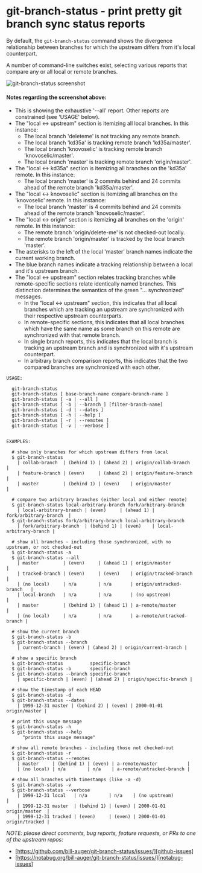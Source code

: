 # git-branch-status - print pretty git branch sync status reports

By default, the `git-branch-status` command shows the divergence relationship between branches for which the upstream differs from it's local counterpart.

A number of command-line switches exist, selecting various reports that compare any or all local or remote branches.


![git-branch-status screenshot][scrot]


#### Notes regarding the screenshot above:

* This is showing the exhaustive '--all' report. Other reports are constrained (see 'USAGE' below).
* The "local <-> upstream" section is itemizing all local branches. In this instance:
  * The local branch 'deleteme' is not tracking any remote branch.
  * The local branch 'kd35a' is tracking remote branch 'kd35a/master'.
  * The local branch 'knovoselic' is tracking remote branch 'knovoselic/master'.
  * The local branch 'master' is tracking remote branch 'origin/master'.
* The "local <-> kd35a" section is itemizing all branches on the 'kd35a' remote. In this instance:
  * The local branch 'master' is 2 commits behind and 24 commits ahead of the remote branch 'kd35a/master'.
* The "local <-> knovoselic" section is itemizing all branches on the 'knovoselic' remote. In this instance:
  * The local branch 'master' is 4 commits behind and 24 commits ahead of the remote branch 'knovoselic/master'.
* The "local <-> origin" section is itemizing all branches on the 'origin' remote. In this instance:
  * The remote branch 'origin/delete-me' is not checked-out locally.
  * The remote branch 'origin/master' is tracked by the local branch 'master'.
* The asterisks to the left of the local 'master' branch names indicate the current working branch.
* The blue branch names indicate a tracking relationship between a local and it's upstream branch.
* The "local <-> upstream" section relates tracking branches while remote-specific sections relate identically named branches. This distinction determines the semantics of the green "... synchronized" messages.
  * In the "local <-> upstream" section, this indicates that all local branches which are tracking an upstream are synchronized with their respective upstream counterparts.
  * In remote-specific sections, this indicates that all local branches which have the same name as some branch on this remote are synchronized with that remote branch.
  * In single branch reports, this indicates that the local branch is tracking an upstream branch and is synchronized with it's upstream counterpart.
  * In arbitrary branch comparison reports, this indicates that the two compared branches are synchronized with each other.


```
USAGE:

  git-branch-status
  git-branch-status [ base-branch-name compare-branch-name ]
  git-branch-status [ -a | --all ]
  git-branch-status [ -b | --branch ] [filter-branch-name]
  git-branch-status [ -d | --dates ]
  git-branch-status [ -h | --help ]
  git-branch-status [ -r | --remotes ]
  git-branch-status [ -v | --verbose ]


EXAMPLES:

  # show only branches for which upstream differs from local
  $ git-branch-status
    | collab-branch  | (behind 1) | (ahead 2) | origin/collab-branch  |
    | feature-branch | (even)     | (ahead 2) | origin/feature-branch |
    | master         | (behind 1) | (even)    | origin/master         |

  # compare two arbitrary branches (either local and either remote)
  $ git-branch-status local-arbitrary-branch fork/arbitrary-branch
    | local-arbitrary-branch | (even)     | (ahead 1) | fork/arbitrary-branch  |
  $ git-branch-status fork/arbitrary-branch local-arbitrary-branch
    | fork/arbitrary-branch  | (behind 1) | (even)    | local-arbitrary-branch |

  # show all branches - including those synchronized, with no upstream, or not checked-out
  $ git-branch-status -a
  $ git-branch-status --all
    | master         | (even)     | (ahead 1) | origin/master             |
    | tracked-branch | (even)     | (even)    | origin/tracked-branch     |
    | (no local)     | n/a        | n/a       | origin/untracked-branch   |
    | local-branch   | n/a        | n/a       | (no upstream)             |
    | master         | (behind 1) | (ahead 1) | a-remote/master           |
    | (no local)     | n/a        | n/a       | a-remote/untracked-branch |

  # show the current branch
  $ git-branch-status -b
  $ git-branch-status --branch
    | current-branch | (even) | (ahead 2) | origin/current-branch |

  # show a specific branch
  $ git-branch-status          specific-branch
  $ git-branch-status -b       specific-branch
  $ git-branch-status --branch specific-branch
    | specific-branch | (even) | (ahead 2) | origin/specific-branch |

  # show the timestamp of each HEAD
  $ git-branch-status -d
  $ git-branch-status --dates
    | 1999-12-31 master | (behind 2) | (even) | 2000-01-01 origin/master |

  # print this usage message
  $ git-branch-status -h
  $ git-branch-status --help
      "prints this usage message"

  # show all remote branches - including those not checked-out
  $ git-branch-status -r
  $ git-branch-status --remotes
    | master     | (behind 1) | (even) | a-remote/master           |
    | (no local) | n/a        | n/a    | a-remote/untracked-branch |

  # show all branches with timestamps (like -a -d)
  $ git-branch-status -v
  $ git-branch-status --verbose
    | 1999-12-31 local   | n/a        | n/a    | (no upstream)             |
    | 1999-12-31 master  | (behind 1) | (even) | 2000-01-01 origin/master  |
    | 1999-12-31 tracked | (even)     | (even) | 2000-01-01 origin/tracked |
```


_NOTE: please direct comments, bug reports, feature requests, or PRs to one of the upstream repos:_
* [https://github.com/bill-auger/git-branch-status/issues/][github-issues]
* [https://notabug.org/bill-auger/git-branch-status/issues/][notabug-issues]


[scrot]:          http://bill-auger.github.io/git-branch-status-scrot.png "git-branch-status screenshot"
[github-issues]:  https://github.com/bill-auger/git-branch-status/issues/
[notabug-issues]: https://notabug.org/bill-auger/git-branch-status/issues/
